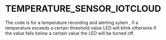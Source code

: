 # TEMPERATURE_SENSOR_IOTCLOUD
The code is for a temperature recording and alerting sytem , if a temperature exceeds a certain threshold value LED will blink 
otherwise if the value falls below a certain value the LED will be turned off.
